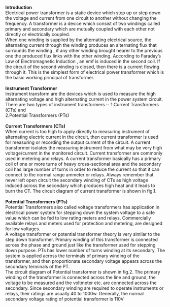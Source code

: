 <b>Introduction</b><br>
Electrical power transformer  is a static device which step up or step down the voltage and current from one circuit to another without changing the frequency. A transformer is a device which consist of two windings called primary and secondary which are mutually coupled with each other not directly or electrically coupled.<br> 
When one winding is supplied by the alternating electrical source, the alternating current through the winding produces an alternating flux that surrounds the winding , if any other winding brought nearer to the previous one the produced flux links with the other winding. According to Faraday’s Law of Electromagnetic Induction , an emf is induced in the second coil. If the circuit of the second winding is closed, then there is a current flowing through it. This is the simplest form of electrical power transformer which is the basic working principal of transformer.<br><br>
<b>Instrument Transformer</b> <br> 
Instrument transform are the devices which is used to measure the high alternating voltage and high alternating current in the power system circuit. There are two types of instrument transformers :-
1.Current Transformers (CTs) and<br>
2.Potential Transformers (PTs)<br><br>
<b>Current Transformers (CTs)</b><br>
When current is too high to apply directly to measuring instrument of alternating electric current in the circuit, then current transformer is used for measuring or recording the output current of the circuit. A current transformer isolates the measuring instrument from what may be very high voltage/current in the monitored circuit. Current transformer are commonly used in metering and relays.
A current transformer basically has a primary coil of one or more turns of heavy cross-sectional area and the secondary coil has large number of turns in order to reduce the current so that it can connect to the normal range ammeter or relays. Always remember that never left open circuit the secondary winding of CTs as high voltage induced across the secondary which produces high heat and it leads to burn the CT. The circuit diagram of current transformer is shown in fig.1.  <br>
<br>
<b>Potential Transformers (PTs)</b><br>
Potential Transformers also called voltage transformers has application in electrical power system for stepping down the system voltage to a safe value which can be fed to low rating meters and relays. Commercially available relays and meters used for protection and metering, are designed for low voltages.<br>
A voltage transformer or potential transformer theory is very similar to the step down transformer. Primary winding of this transformer is connected across the phase and ground just like the transformer used for stepping down purpose. PTs has lower number of turns winding at its secondary. The system is applied across the terminals of primary winding of the transformer, and then proportionate secondary voltage appears across the secondary terminals of the PT.<br>
The circuit diagram of Potential transformer is shown in fig.2. The primary winding of the transformer is connected across the line and ground, the voltage to be measured and the voltmeter etc. are connected across the secondary. Since secondary winding are required to operate instruments or relays, their ratings are usually 40 to 1000w. Generally, the normal secondary voltage rating of potential transformer is 110V <br><br>

